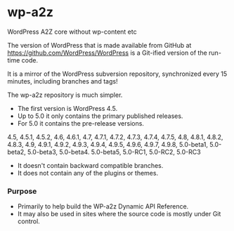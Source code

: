 # wp-a2z
WordPress A2Z core without wp-content etc


The version of WordPress that is made available from GitHub at https://github.com/WordPress/WordPress is a 
Git-ified version of the run-time code.

It is a mirror of the WordPress subversion repository, synchronized every 15 minutes, including branches and tags! 

The wp-a2z repository is much simpler. 

- The first version is WordPress 4.5.
- Up to 5.0 it only contains the primary published releases.
- For 5.0 it contains the pre-release versions. 

4.5, 4.5.1, 4.5.2, 
4.6, 4.6.1, 
4.7, 4.7.1, 4.7.2, 4.7.3, 4.7.4, 4.7.5, 
4.8, 4.8.1, 4.8.2, 4.8.3, 
4.9, 4.9.1, 4.9.2, 4.9.3, 4.9.4, 4.9.5, 4.9.6, 4.9.7, 4.9.8,
5.0-beta1, 5.0-beta2, 5.0-beta3, 5.0-beta4. 5.0-beta5, 5.0-RC1, 5.0-RC2, 5.0-RC3

- It doesn't contain backward compatible branches.
- It does not contain any of the plugins or themes.


### Purpose
- Primarily to help build the WP-a2z Dynamic API Reference.
- It may also be used in sites where the source code is mostly under Git control.




